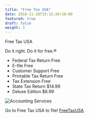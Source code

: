 ```yaml
---
title: "Free Tax USA"
date: 2018-11-28T15:15:26+10:00
featured: true
draft: false
weight: 3
---
```


Free Tax USA

Do it right. Do it for free.®

* Federal Tax Return	Free
* E-file				Free
* Customer Support		Free
* Printable Tax Return	Free
* Tax Extension			Free
* State Tax Return		$14.99
* Deluxe Edition		$6.99


![Accounting Services](/images/stocks_pict.jpg)

Go to Free Tax USA to file!
[FreeTaxUSA](https://www.freetaxusa.com)